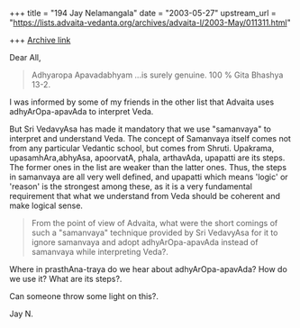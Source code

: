+++
title = "194 Jay Nelamangala"
date = "2003-05-27"
upstream_url = "https://lists.advaita-vedanta.org/archives/advaita-l/2003-May/011311.html"

+++
[Archive link](https://lists.advaita-vedanta.org/archives/advaita-l/2003-May/011311.html)

Dear All,

>   Adhyaropa Apavadabhyam ...is surely genuine. 100 %  Gita Bhashya
> 13-2.

I was informed by some of my friends in the other list that Advaita uses
adhyArOpa-apavAda  to interpret Veda.

But Sri VedavyAsa has made it mandatory that we use "samanvaya" to
interpret and understand Veda.   The concept of Samanvaya itself comes
not from any particular Vedantic school,  but comes from Shruti.
Upakrama, upasamhAra,abhyAsa, apoorvatA, phala, arthavAda, upapatti
are its steps.  The former ones in the list are weaker than the latter ones.
Thus, the  steps in samanvaya are all very well defined,  and upapatti which
means 'logic' or 'reason'  is the strongest among these,  as it is a very
fundamental requirement that what we understand from Veda should be
coherent and make logical sense.

>From the point of view of Advaita,  what were the short comings of such a
"samanvaya"  technique provided by Sri VedavyAsa for it to ignore
samanvaya and adopt adhyArOpa-apavAda  instead of samanvaya while
interpreting Veda?.

Where in prasthAna-traya do we hear about adhyArOpa-apavAda?
How do we use it?   What are its steps?.

Can someone throw some light on this?.

Jay N.


